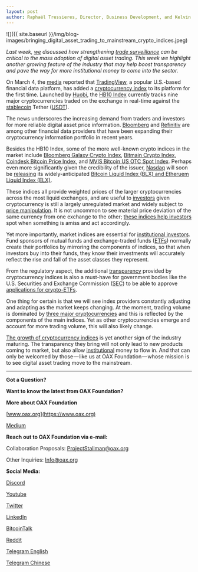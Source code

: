 ```yaml
---
layout: post
author: Raphaël Tressieres, Director, Business Development, and Kelvin Wong, Senior Advisor, Marketing, OAX Foundation
---
```


![]({{ site.baseurl }}/img/blog-images/bringing_digital_asset_trading_to_mainstream_crypto_indices.jpeg)

_Last week, [we](https://www.oax.org/en) discussed how strengthening [trade surveillance](https://www.tradingview.com/ideas/oax/) can be critical to the mass adoption of digital asset trading. This week we highlight another growing feature of the industry that may help boost transparency and pave the way for more institutional money to come into the sector._

On March 4, the [media](https://www.coindesk.com/tradingview-adds-first-crypto-index-to-charts-and-analysis-platform) reported that [TradingView](https://www.coindesk.com/tradingview-adds-first-crypto-index-to-charts-and-analysis-platform), a popular U.S.-based financial data platform, has added a [cryptocurrency index](https://cointelegraph.com/explained/cryptocurrency-price-indexes-explained) to its platform for the first time. Launched by [Huobi](https://coinmarketcap.com/exchanges/huobi-global/), the [HB10 Index](https://www.hbg.com/en-us/markets/hb_index/) currently tracks nine major cryptocurrencies traded on the exchange in real-time against the [stablecoin](https://medium.com/@OAX_Foundation/bringing-digital-asset-trading-to-mainstream-crypto-indices-fdf0997dd0a9) Tether ([USDT](https://coinmarketcap.com/currencies/tether/)).

The news underscores the increasing demand from traders and investors for more reliable digital asset price information. [Bloomberg](https://www.investopedia.com/news/bloomberg-launch-cryptocurrency-index/) and [Refinitiv](https://www.refinitiv.com/en) are among other financial data providers that have been expanding their cryptocurrency information portfolio in recent years.

Besides the HB10 Index, some of the more well-known crypto indices in the market include [Bloomberg Galaxy Crypto Index](https://www.bloomberg.com/quote/BGCI:IND), [Bitmain Crypto Index](https://index.btc.com/default), [Coindesk Bitcoin Price Index](https://www.coindesk.com/price/bitcoin), and [MVIS Bitcoin US OTC Spot Index](https://www.mvis-indices.com/indices/digital-assets/mvis-bitcoin-us-otc-spot). Perhaps even more significantly given the credibility of the issuer, [Nasdaq](http://www.nasdaqtrader.com/TraderNews.aspx?id=fpnews2019-3) will soon be [releasing](https://ambcrypto.com/nasdaq-bitcoin-liquid-index-blx-and-ethereum-liquid-index-elx-to-be-added/) its widely-anticipated [Bitcoin Liquid Index (BLX) and Etheruem Liquid Index (ELX)](https://www.nasdaq.com/article/nasdaq-to-add-liquid-indices-tracking-value-of-btc-and-eth-cm1100109).

These indices all provide weighted prices of the larger cryptocurrencies across the most liquid exchanges, and are useful to [investors](https://www.bitcoinmarketjournal.com/how-many-people-use-bitcoin/) given cryptocurrency is still a largely unregulated market and widely subject to [price manipulation](https://hackernoon.com/the-mysterious-manipulation-of-crypto-markets-and-how-to-manage-5234e19e6e77). It is not uncommon to see material price deviation of the same currency from one exchange to the other; [these indices help investors](https://www.datadriveninvestor.com/2018/12/06/a-guide-to-major-cryptocurrency-indexes/) spot when something is amiss and act accordingly.

Yet more importantly, market indices are essential for [institutional investors](https://news.bitcoin.com/how-institutional-investors-are-changing-the-cryptocurrency-market/). Fund sponsors of mutual funds and exchange-traded funds ([ETFs](https://www.etftrends.com/outlook-crypto-2019-financial-advisors-are-doing/?utm_source=Pagination&utm_medium=pagination&utm_campaign=pagination)) normally create their portfolios by mirroring the components of indices, so that when investors buy into their funds, they know their investments will accurately reflect the rise and fall of the asset classes they represent.

From the regulatory aspect, the additional [transparency](https://www.theice.com/market-data/cryptocurrency_data_feed?videoId=6008343390001) provided by cryptocurrency indices is also a must-have for government bodies like the U.S. Securities and Exchange Commission ([SEC](https://www.coindesk.com/sec-commissioner-says-bitcoin-etf-will-be-approved-eventually)) to be able to approve [applications for crypto-ETFs](https://blocktelegraph.io/crypto-etfs-taking-the-long-view/).

One thing for certain is that we will see index providers constantly adjusting and adapting as the market keeps changing. At the moment, trading volume is dominated by [three major cryptocurrencies](https://www.fxempire.com/education/article/bitcoin-ethereum-and-ripple-the-differences-480465) and this is reflected by the components of the main indices. Yet as other cryptocurrencies emerge and account for more trading volume, this will also likely change.

[The growth of cryptocurrency indices](https://www.newsbtc.com/2018/07/11/cryptocurrency-indices-a-new-crypto-market-trend-that-cryptoindex-is-all-set-to-embrace/) is yet another sign of the industry maturing. The transparency they bring will not only lead to new products coming to market, but also allow [institutional](https://investmentbank.com/crypto-growth/) money to flow in. And that can only be welcomed by those — like us at OAX Foundation — whose mission is to see digital asset trading move to the mainstream.

---

**Got a Question?**

**Want to know the latest from OAX Foundation?**

**More about OAX Foundation**

[www.oax.org](https://www.oax.org)

[Medium](https://medium.com/@OAX_Foundation)  
  

**Reach out to OAX Foundation via e-mail:**

Collaboration Proposals: [ProjectStallman@oax.org](ProjectStallman@oax.org)

Other Inquiries: [Info@oax.org](Info@oax.org)

**Social Media:**

[Discord](https://discordapp.com/invite/ZH5YHkb)

[Youtube](https://bit.ly/2Bvsk73)

[Twitter](https://twitter.com/OAX_Foundation)

[LinkedIn](https://www.linkedin.com/company/oax-foundation/)

[BitcoinTalk](http://bitcointalk.org/index.php?topic=1943946)

[Reddit](https://www.reddit.com/r/OpenANX/)

[Telegram English](https://t.me/openanxteam)

[Telegram Chinese](https://t.me/oax_cn)
